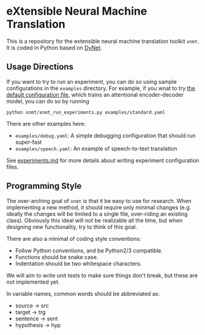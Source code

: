 eXtensible Neural Machine Translation
=====================================

This is a repository for the extensible neural machine translation toolkit `xnmt`.
It is coded in Python based on [DyNet](http://github.com/clab/dynet).

Usage Directions
----------------

If you want to try to run an experiment, you can do so using sample configurations in the `examples`
directory. For example, if you wnat to try [the default configuration file](examples/standard.yaml),
which trains an attentional encoder-decoder model, you can do so by running

    python xnmt/xnmt_run_experiments.py examples/standard.yaml

There are other examples here:

* `examples/debug.yaml`: A simple debugging configuration that should run super-fast
* `examples/speech.yaml`: An example of speech-to-text translation

See [experiments.md](experiments.md) for more details about writing experiment configuration files.

Programming Style
-----------------

The over-arching goal of `xnmt` is that it be easy to use for research. When implementing a new
method, it should require only minimal changes (e.g. ideally the changes will be limited to a
single file, over-riding an existing class). Obviously this ideal will not be realizable all the
time, but when designing new functionality, try to think of this goal.

There are also a minimal of coding style conventions:
* Follow Python conventions, and be Python2/3 compatible.
* Functions should be snake case.
* Indentation should be two whitespace characters.

We will aim to write unit tests to make sure things don't break, but these are not implemented yet.

In variable names, common words should be abbreviated as:
* source -> src
* target -> trg
* sentence -> sent
* hypothesis -> hyp
